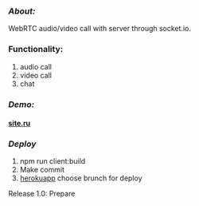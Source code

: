 ### ***About:***
WebRTC audio/video call with server through socket.io.

### Functionality:
1) audio call
2) video call
3) chat


### ***Demo:***
#### [site.ru](https://site.ru)

### ***Deploy***
1) npm run client:build
2) Make commit
3) [herokuapp](https://dashboard.heroku.com) choose brunch for deploy

Release 1.0: Prepare
